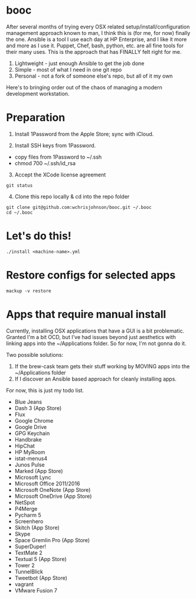 # booc
After several months of trying every OSX related setup/install/configuration management approach known to man, I think this is (for me, for now) finally the one. Ansible is a tool I use each day at HP Enterprise, and I like it more and more as I use it. Puppet, Chef, bash, python, etc. are all fine tools for their many uses. This is the approach that has FINALLY felt right for me. 

1. Lightweight - just enough Ansible to get the job done
2. Simple - most of what I need in one git repo
3. Personal - not a fork of someone else's repo, but all of it my own
 
Here's to bringing order out of the chaos of managing a modern development workstation.

# Preparation
1. Install 1Password from the Apple Store; sync with iCloud.

2. Install SSH keys from 1Password.
  - copy files from 1Password to ~/.ssh
  - chmod 700 ~/.ssh/id_rsa

3. Accept the XCode license agreement
```
git status
```

4. Clone this repo locally & cd into the repo folder
```
git clone git@github.com:wchrisjohnson/booc.git ~/.booc
cd ~/.booc
```

# Let's do this!
```
./install <machine-name>.yml
```

# Restore configs for selected apps
```
mackup -v restore
```

# Apps that require manual install
Currently, installing OSX applications that have a GUI is a bit problematic. Granted I'm a bit OCD, but I've had issues beyond just aesthetics with linking apps into the ~/Applications folder. So for now, I'm not gonna do it.
    
Two possible solutions:

1. If the brew-cask team gets their stuff working by MOVING apps into the ~/Applications folder
2. If I discover an Ansible based approach for cleanly installing apps.

For now, this is just my todo list.

* Blue Jeans
* Dash 3 (App Store)
* Flux
* Google Chrome
* Google Drive
* GPG Keychain
* Handbrake
* HipChat
* HP MyRoom
* istat-menus4
* Junos Pulse
* Marked (App Store)
* Microsoft Lync
* Microsoft Office 2011/2016
* Microsoft OneNote (App Store)
* Microsoft OneDrive (App Store)
* NetSpot
* P4Merge
* Pycharm 5
* Screenhero
* Skitch (App Store)
* Skype
* Space Gremlin Pro (App Store)
* SuperDuper!
* TextMate 2
* Textual 5 (App Store)
* Tower 2 
* TunnelBlick
* Tweetbot (App Store)
* vagrant
* VMware Fusion 7
